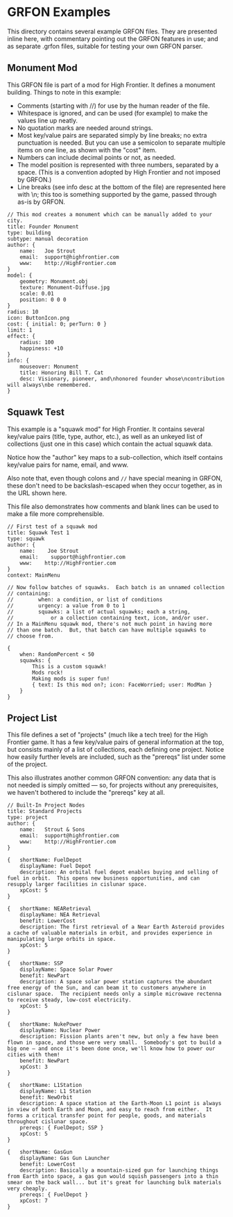 # GRFON Examples

This directory contains several example GRFON files.  They are presented inline here, with commentary pointing out the GRFON features in use; and as separate .grfon files, suitable for testing your own GRFON parser.

## Monument Mod

This GRFON file is part of a mod for High Frontier.  It defines a monument building.  Things to note in this example:

- Comments (starting with //) for use by the human reader of the file.
- Whitespace is ignored, and can be used (for example) to make the values line up neatly.
- No quotation marks are needed around strings.
- Most key/value pairs are separated simply by line breaks; no extra punctuation is needed.  But you can use a semicolon to separate multiple items on one line, as shown with the "cost" item.
- Numbers can include decimal points or not, as needed.
- The model position is represented with three numbers, separated by a space.  (This is a convention adopted by High Frontier and not imposed by GRFON.)
- Line breaks (see info desc at the bottom of the file) are represented here with \n; this too is something supported by the game, passed through as-is by GRFON.

```
// This mod creates a monument which can be manually added to your city.
title: Founder Monument
type: building
subtype: manual decoration
author: {
    name:   Joe Strout
    email:  support@highfrontier.com
    www:    http://HighFrontier.com
}
model: {
    geometry: Monument.obj
    texture: Monument-Diffuse.jpg
    scale: 0.01
    position: 0 0 0
}
radius: 10
icon: ButtonIcon.png
cost: { initial: 0; perTurn: 0 }
limit: 1
effect: {
    radius: 100
    happiness: +10
}
info: {
    mouseover: Monument
    title: Honoring Bill T. Cat
    desc: Visionary, pioneer, and\nhonored founder whose\ncontribution will always\nbe remembered.
}
```

## Squawk Test

This example is a "squawk mod" for High Frontier.  It contains several key/value pairs (title, type, author, etc.), as well as an unkeyed list of collections (just one in this case) which contain the actual squawk data.

Notice how the "author" key maps to a sub-collection, which itself contains key/value pairs for name, email, and ww​w.

Also note that, even though colons and `//` have special meaning in GRFON, these don't need to be backslash-escaped when they occur together, as in the URL shown here.

This file also demonstrates how comments and blank lines can be used to make a file more comprehensible.

```
// First test of a squawk mod
title: Squawk Test 1
type: squawk
author: {
    name:    Joe Strout
    email:    support@highfrontier.com
    www:    http://HighFrontier.com
}
context: MainMenu

// Now follow batches of squawks.  Each batch is an unnamed collection
// containing:
//        when: a condition, or list of conditions
//        urgency: a value from 0 to 1
//        squawks: a list of actual squawks; each a string,
//            or a collection containing text, icon, and/or user.
// In a MainMenu squawk mod, there's not much point in having more
// than one batch.  But, that batch can have multiple squawks to
// choose from.

{
    when: RandomPercent < 50
    squawks: {
        This is a custom squawk!
        Mods rock!
        Making mods is super fun!
        { text: Is this mod on?; icon: FaceWorried; user: ModMan }
    }
}
```

## Project List

This file defines a set of "projects" (much like a tech tree) for the High Frontier game.  It has a few key/value pairs of general information at the top, but consists mainly of a list of collections, each defining one project.  Notice how easily further levels are included, such as the "prereqs" list under some of the project.

This also illustrates another common GRFON convention: any data that is not needed is simply omitted — so, for projects without any prerequisites, we haven't bothered to include the "prereqs" key at all.

```
// Built-In Project Nodes
title: Standard Projects
type: project
author: {
    name:   Strout & Sons
    email:  support@highfrontier.com
    www:    http://HighFrontier.com
}

{   shortName: FuelDepot
    displayName: Fuel Depot
    description: An orbital fuel depot enables buying and selling of fuel in orbit.  This opens new business opportunities, and can resupply larger facilities in cislunar space.
    xpCost: 5
}

{   shortName: NEARetrieval
    displayName: NEA Retrieval
    benefit: LowerCost
    description: The first retrieval of a Near Earth Asteroid provides a cache of valuable materials in orbit, and provides experience in manipulating large orbits in space.
    xpCost: 5
}

{   shortName: SSP
    displayName: Space Solar Power
    benefit: NewPart
    description: A space solar power station captures the abundant free energy of the Sun, and can beam it to customers anywhere in cislunar space.  The recipient needs only a simple microwave rectenna to receive steady, low-cost electricity.
    xpCost: 5
}

{   shortName: NukePower
    displayName: Nuclear Power
    description: Fission plants aren't new, but only a few have been flown in space, and those were very small.  Somebody's got to build a big one — and once it's been done once, we'll know how to power our cities with them!
    benefit: NewPart
    xpCost: 3
}

{   shortName: L1Station
    displayName: L1 Station
    benefit: NewOrbit
    description: A space station at the Earth-Moon L1 point is always in view of both Earth and Moon, and easy to reach from either.  It forms a critical transfer point for people, goods, and materials throughout cislunar space.
    prereqs: { FuelDepot; SSP }
    xpCost: 5
}

{   shortName: GasGun
    displayName: Gas Gun Launcher
    benefit: LowerCost
    description: Basically a mountain-sized gun for launching things from Earth into space, a gas gun would squish passengers into a thin smear on the back wall... but it's great for launching bulk materials very cheaply.
    prereqs: { FuelDepot }
    xpCost: 7
}
```
